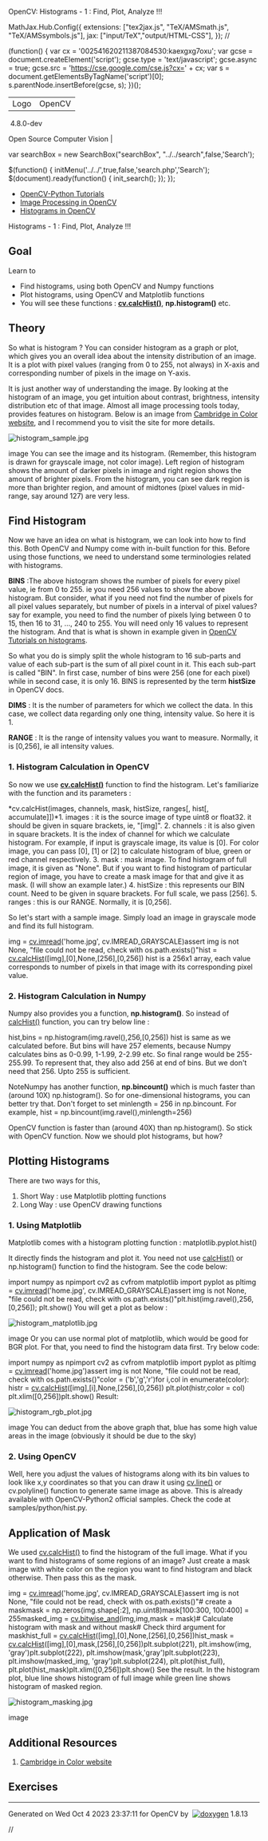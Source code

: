 

OpenCV: Histograms - 1 : Find, Plot, Analyze !!!

 MathJax.Hub.Config({
 extensions: ["tex2jax.js", "TeX/AMSmath.js", "TeX/AMSsymbols.js"],
 jax: ["input/TeX","output/HTML-CSS"],
});
//<![CDATA[
MathJax.Hub.Config(
{
 TeX: {
 Macros: {
 matTT: [ "\\[ \\left|\\begin{array}{ccc} #1 & #2 & #3\\\\ #4 & #5 & #6\\\\ #7 & #8 & #9 \\end{array}\\right| \\]", 9],
 fork: ["\\left\\{ \\begin{array}{l l} #1 & \\mbox{#2}\\\\ #3 & \\mbox{#4}\\\\ \\end{array} \\right.", 4],
 forkthree: ["\\left\\{ \\begin{array}{l l} #1 & \\mbox{#2}\\\\ #3 & \\mbox{#4}\\\\ #5 & \\mbox{#6}\\\\ \\end{array} \\right.", 6],
 forkfour: ["\\left\\{ \\begin{array}{l l} #1 & \\mbox{#2}\\\\ #3 & \\mbox{#4}\\\\ #5 & \\mbox{#6}\\\\ #7 & \\mbox{#8}\\\\ \\end{array} \\right.", 8],
 vecthree: ["\\begin{bmatrix} #1\\\\ #2\\\\ #3 \\end{bmatrix}", 3],
 vecthreethree: ["\\begin{bmatrix} #1 & #2 & #3\\\\ #4 & #5 & #6\\\\ #7 & #8 & #9 \\end{bmatrix}", 9],
 cameramatrix: ["#1 = \\begin{bmatrix} f\_x & 0 & c\_x\\\\ 0 & f\_y & c\_y\\\\ 0 & 0 & 1 \\end{bmatrix}", 1],
 distcoeffs: ["(k\_1, k\_2, p\_1, p\_2[, k\_3[, k\_4, k\_5, k\_6 [, s\_1, s\_2, s\_3, s\_4[, \\tau\_x, \\tau\_y]]]]) \\text{ of 4, 5, 8, 12 or 14 elements}"],
 distcoeffsfisheye: ["(k\_1, k\_2, k\_3, k\_4)"],
 hdotsfor: ["\\dots", 1],
 mathbbm: ["\\mathbb{#1}", 1],
 bordermatrix: ["\\matrix{#1}", 1]
 }
 }
}
);
//]]>

 (function() {
 var cx = '002541620211387084530:kaexgxg7oxu';
 var gcse = document.createElement('script');
 gcse.type = 'text/javascript';
 gcse.async = true;
 gcse.src = 'https://cse.google.com/cse.js?cx=' + cx;
 var s = document.getElementsByTagName('script')[0];
 s.parentNode.insertBefore(gcse, s);
 })();

|  |  |
| --- | --- |
| Logo | OpenCV
 4.8.0-dev

Open Source Computer Vision |

var searchBox = new SearchBox("searchBox", "../../search",false,'Search');

$(function() {
 initMenu('../../',true,false,'search.php','Search');
 $(document).ready(function() { init\_search(); });
});

* [OpenCV-Python Tutorials](../../d6/d00/tutorial_py_root.html "../../d6/d00/tutorial_py_root.html")
* [Image Processing in OpenCV](../../d2/d96/tutorial_py_table_of_contents_imgproc.html "../../d2/d96/tutorial_py_table_of_contents_imgproc.html")
* [Histograms in OpenCV](../../de/db2/tutorial_py_table_of_contents_histograms.html "../../de/db2/tutorial_py_table_of_contents_histograms.html")

Histograms - 1 : Find, Plot, Analyze !!!  

## Goal

Learn to

* Find histograms, using both OpenCV and Numpy functions
* Plot histograms, using OpenCV and Matplotlib functions
* You will see these functions : **[cv.calcHist()](../../d6/dc7/group__imgproc__hist.html#ga4b2b5fd75503ff9e6844cc4dcdaed35d "Calculates a histogram of a set of arrays. ")**, **np.histogram()** etc.

## Theory

So what is histogram ? You can consider histogram as a graph or plot, which gives you an overall idea about the intensity distribution of an image. It is a plot with pixel values (ranging from 0 to 255, not always) in X-axis and corresponding number of pixels in the image on Y-axis.

It is just another way of understanding the image. By looking at the histogram of an image, you get intuition about contrast, brightness, intensity distribution etc of that image. Almost all image processing tools today, provides features on histogram. Below is an image from [Cambridge in Color website](http://www.cambridgeincolour.com/tutorials/histograms1.htm "http://www.cambridgeincolour.com/tutorials/histograms1.htm"), and I recommend you to visit the site for more details.

![histogram_sample.jpg](../../histogram_sample.jpg)

image
 You can see the image and its histogram. (Remember, this histogram is drawn for grayscale image, not color image). Left region of histogram shows the amount of darker pixels in image and right region shows the amount of brighter pixels. From the histogram, you can see dark region is more than brighter region, and amount of midtones (pixel values in mid-range, say around 127) are very less.

## Find Histogram

Now we have an idea on what is histogram, we can look into how to find this. Both OpenCV and Numpy come with in-built function for this. Before using those functions, we need to understand some terminologies related with histograms.

**BINS** :The above histogram shows the number of pixels for every pixel value, ie from 0 to 255. ie you need 256 values to show the above histogram. But consider, what if you need not find the number of pixels for all pixel values separately, but number of pixels in a interval of pixel values? say for example, you need to find the number of pixels lying between 0 to 15, then 16 to 31, ..., 240 to 255. You will need only 16 values to represent the histogram. And that is what is shown in example given in [OpenCV Tutorials on histograms](../../d8/dbc/tutorial_histogram_calculation.html "../../d8/dbc/tutorial_histogram_calculation.html").

So what you do is simply split the whole histogram to 16 sub-parts and value of each sub-part is the sum of all pixel count in it. This each sub-part is called "BIN". In first case, number of bins were 256 (one for each pixel) while in second case, it is only 16. BINS is represented by the term **histSize** in OpenCV docs.

**DIMS** : It is the number of parameters for which we collect the data. In this case, we collect data regarding only one thing, intensity value. So here it is 1.

**RANGE** : It is the range of intensity values you want to measure. Normally, it is [0,256], ie all intensity values.

### 1. Histogram Calculation in OpenCV

So now we use **[cv.calcHist()](../../d6/dc7/group__imgproc__hist.html#ga4b2b5fd75503ff9e6844cc4dcdaed35d "Calculates a histogram of a set of arrays. ")** function to find the histogram. Let's familiarize with the function and its parameters :

*cv.calcHist(images, channels, mask, histSize, ranges[, hist[, accumulate]])*1. images : it is the source image of type uint8 or float32. it should be given in square brackets, ie, "[img]".
2. channels : it is also given in square brackets. It is the index of channel for which we calculate histogram. For example, if input is grayscale image, its value is [0]. For color image, you can pass [0], [1] or [2] to calculate histogram of blue, green or red channel respectively.
3. mask : mask image. To find histogram of full image, it is given as "None". But if you want to find histogram of particular region of image, you have to create a mask image for that and give it as mask. (I will show an example later.)
4. histSize : this represents our BIN count. Need to be given in square brackets. For full scale, we pass [256].
5. ranges : this is our RANGE. Normally, it is [0,256].

So let's start with a sample image. Simply load an image in grayscale mode and find its full histogram. 

img = [cv.imread](../../d4/da8/group__imgcodecs.html#ga288b8b3da0892bd651fce07b3bbd3a56 "../../d4/da8/group__imgcodecs.html#ga288b8b3da0892bd651fce07b3bbd3a56")('home.jpg', cv.IMREAD\_GRAYSCALE)assert img is not None, "file could not be read, check with os.path.exists()"hist = [cv.calcHist](../../d6/dc7/group__imgproc__hist.html#ga6ca1876785483836f72a77ced8ea759a "../../d6/dc7/group__imgproc__hist.html#ga6ca1876785483836f72a77ced8ea759a")([img],[0],None,[256],[0,256]) hist is a 256x1 array, each value corresponds to number of pixels in that image with its corresponding pixel value.

### 2. Histogram Calculation in Numpy

Numpy also provides you a function, **np.histogram()**. So instead of [calcHist()](../../d6/dc7/group__imgproc__hist.html#ga4b2b5fd75503ff9e6844cc4dcdaed35d "Calculates a histogram of a set of arrays. ") function, you can try below line : 

hist,bins = np.histogram(img.ravel(),256,[0,256]) hist is same as we calculated before. But bins will have 257 elements, because Numpy calculates bins as 0-0.99, 1-1.99, 2-2.99 etc. So final range would be 255-255.99. To represent that, they also add 256 at end of bins. But we don't need that 256. Upto 255 is sufficient.

NoteNumpy has another function, **np.bincount()** which is much faster than (around 10X) np.histogram(). So for one-dimensional histograms, you can better try that. Don't forget to set minlength = 256 in np.bincount. For example, hist = np.bincount(img.ravel(),minlength=256)

OpenCV function is faster than (around 40X) than np.histogram(). So stick with OpenCV function.
Now we should plot histograms, but how?

## Plotting Histograms

There are two ways for this,

1. Short Way : use Matplotlib plotting functions
2. Long Way : use OpenCV drawing functions

### 1. Using Matplotlib

Matplotlib comes with a histogram plotting function : matplotlib.pyplot.hist()

It directly finds the histogram and plot it. You need not use [calcHist()](../../d6/dc7/group__imgproc__hist.html#ga4b2b5fd75503ff9e6844cc4dcdaed35d "Calculates a histogram of a set of arrays. ") or np.histogram() function to find the histogram. See the code below: 

import numpy as npimport cv2 as cvfrom matplotlib import pyplot as pltimg = [cv.imread](../../d4/da8/group__imgcodecs.html#ga288b8b3da0892bd651fce07b3bbd3a56 "../../d4/da8/group__imgcodecs.html#ga288b8b3da0892bd651fce07b3bbd3a56")('home.jpg', cv.IMREAD\_GRAYSCALE)assert img is not None, "file could not be read, check with os.path.exists()"plt.hist(img.ravel(),256,[0,256]); plt.show() You will get a plot as below :

![histogram_matplotlib.jpg](../../histogram_matplotlib.jpg)

image
 Or you can use normal plot of matplotlib, which would be good for BGR plot. For that, you need to find the histogram data first. Try below code: 

import numpy as npimport cv2 as cvfrom matplotlib import pyplot as pltimg = [cv.imread](../../d4/da8/group__imgcodecs.html#ga288b8b3da0892bd651fce07b3bbd3a56 "../../d4/da8/group__imgcodecs.html#ga288b8b3da0892bd651fce07b3bbd3a56")('home.jpg')assert img is not None, "file could not be read, check with os.path.exists()"color = ('b','g','r')for i,col in enumerate(color): histr = [cv.calcHist](../../d6/dc7/group__imgproc__hist.html#ga6ca1876785483836f72a77ced8ea759a "../../d6/dc7/group__imgproc__hist.html#ga6ca1876785483836f72a77ced8ea759a")([img],[i],None,[256],[0,256]) plt.plot(histr,color = col) plt.xlim([0,256])plt.show() Result:

![histogram_rgb_plot.jpg](../../histogram_rgb_plot.jpg)

image
 You can deduct from the above graph that, blue has some high value areas in the image (obviously it should be due to the sky)

### 2. Using OpenCV

Well, here you adjust the values of histograms along with its bin values to look like x,y coordinates so that you can draw it using [cv.line()](../../d6/d6e/group__imgproc__draw.html#ga7078a9fae8c7e7d13d24dac2520ae4a2 "Draws a line segment connecting two points. ") or cv.polyline() function to generate same image as above. This is already available with OpenCV-Python2 official samples. Check the code at samples/python/hist.py.

## Application of Mask

We used [cv.calcHist()](../../d6/dc7/group__imgproc__hist.html#ga4b2b5fd75503ff9e6844cc4dcdaed35d "Calculates a histogram of a set of arrays. ") to find the histogram of the full image. What if you want to find histograms of some regions of an image? Just create a mask image with white color on the region you want to find histogram and black otherwise. Then pass this as the mask. 

img = [cv.imread](../../d4/da8/group__imgcodecs.html#ga288b8b3da0892bd651fce07b3bbd3a56 "../../d4/da8/group__imgcodecs.html#ga288b8b3da0892bd651fce07b3bbd3a56")('home.jpg', cv.IMREAD\_GRAYSCALE)assert img is not None, "file could not be read, check with os.path.exists()"# create a maskmask = np.zeros(img.shape[:2], np.uint8)mask[100:300, 100:400] = 255masked\_img = [cv.bitwise\_and](../../d2/de8/group__core__array.html#ga60b4d04b251ba5eb1392c34425497e14 "../../d2/de8/group__core__array.html#ga60b4d04b251ba5eb1392c34425497e14")(img,img,mask = mask)# Calculate histogram with mask and without mask# Check third argument for maskhist\_full = [cv.calcHist](../../d6/dc7/group__imgproc__hist.html#ga6ca1876785483836f72a77ced8ea759a "../../d6/dc7/group__imgproc__hist.html#ga6ca1876785483836f72a77ced8ea759a")([img],[0],None,[256],[0,256])hist\_mask = [cv.calcHist](../../d6/dc7/group__imgproc__hist.html#ga6ca1876785483836f72a77ced8ea759a "../../d6/dc7/group__imgproc__hist.html#ga6ca1876785483836f72a77ced8ea759a")([img],[0],mask,[256],[0,256])plt.subplot(221), plt.imshow(img, 'gray')plt.subplot(222), plt.imshow(mask,'gray')plt.subplot(223), plt.imshow(masked\_img, 'gray')plt.subplot(224), plt.plot(hist\_full), plt.plot(hist\_mask)plt.xlim([0,256])plt.show() See the result. In the histogram plot, blue line shows histogram of full image while green line shows histogram of masked region.

![histogram_masking.jpg](../../histogram_masking.jpg)

image
## Additional Resources

1. [Cambridge in Color website](http://www.cambridgeincolour.com/tutorials/histograms1.htm "http://www.cambridgeincolour.com/tutorials/histograms1.htm")

## Exercises

---

Generated on Wed Oct 4 2023 23:37:11 for OpenCV by  [![doxygen](../../doxygen.png)](http://www.doxygen.org/index.html "http://www.doxygen.org/index.html") 1.8.13

//<![CDATA[
addTutorialsButtons();
//]]>

